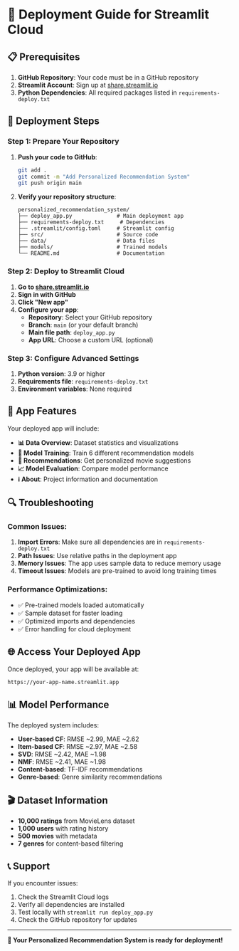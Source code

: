 # 🚀 Deployment Guide for Streamlit Cloud

## 📋 Prerequisites

1. **GitHub Repository**: Your code must be in a GitHub repository
2. **Streamlit Account**: Sign up at [share.streamlit.io](https://share.streamlit.io)
3. **Python Dependencies**: All required packages listed in `requirements-deploy.txt`

## 🔧 Deployment Steps

### Step 1: Prepare Your Repository

1. **Push your code to GitHub**:
   ```bash
   git add .
   git commit -m "Add Personalized Recommendation System"
   git push origin main
   ```

2. **Verify your repository structure**:
   ```
   personalized_recommendation_system/
   ├── deploy_app.py              # Main deployment app
   ├── requirements-deploy.txt     # Dependencies
   ├── .streamlit/config.toml     # Streamlit config
   ├── src/                       # Source code
   ├── data/                      # Data files
   ├── models/                    # Trained models
   └── README.md                  # Documentation
   ```

### Step 2: Deploy to Streamlit Cloud

1. **Go to [share.streamlit.io](https://share.streamlit.io)**
2. **Sign in with GitHub**
3. **Click "New app"**
4. **Configure your app**:
   - **Repository**: Select your GitHub repository
   - **Branch**: `main` (or your default branch)
   - **Main file path**: `deploy_app.py`
   - **App URL**: Choose a custom URL (optional)

### Step 3: Configure Advanced Settings

1. **Python version**: 3.9 or higher
2. **Requirements file**: `requirements-deploy.txt`
3. **Environment variables**: None required

## 🎯 App Features

Your deployed app will include:

- **📊 Data Overview**: Dataset statistics and visualizations
- **🤖 Model Training**: Train 6 different recommendation models
- **🎯 Recommendations**: Get personalized movie suggestions
- **📈 Model Evaluation**: Compare model performance
- **ℹ️ About**: Project information and documentation

## 🔍 Troubleshooting

### Common Issues:

1. **Import Errors**: Make sure all dependencies are in `requirements-deploy.txt`
2. **Path Issues**: Use relative paths in the deployment app
3. **Memory Issues**: The app uses sample data to reduce memory usage
4. **Timeout Issues**: Models are pre-trained to avoid long training times

### Performance Optimizations:

- ✅ Pre-trained models loaded automatically
- ✅ Sample dataset for faster loading
- ✅ Optimized imports and dependencies
- ✅ Error handling for cloud deployment

## 🌐 Access Your Deployed App

Once deployed, your app will be available at:
```
https://your-app-name.streamlit.app
```

## 📊 Model Performance

The deployed system includes:

- **User-based CF**: RMSE ~2.99, MAE ~2.62
- **Item-based CF**: RMSE ~2.97, MAE ~2.58
- **SVD**: RMSE ~2.42, MAE ~1.98
- **NMF**: RMSE ~2.41, MAE ~1.98
- **Content-based**: TF-IDF recommendations
- **Genre-based**: Genre similarity recommendations

## 🎬 Dataset Information

- **10,000 ratings** from MovieLens dataset
- **1,000 users** with rating history
- **500 movies** with metadata
- **7 genres** for content-based filtering

## 📞 Support

If you encounter issues:

1. Check the Streamlit Cloud logs
2. Verify all dependencies are installed
3. Test locally with `streamlit run deploy_app.py`
4. Check the GitHub repository for updates

---

**🎉 Your Personalized Recommendation System is ready for deployment!** 